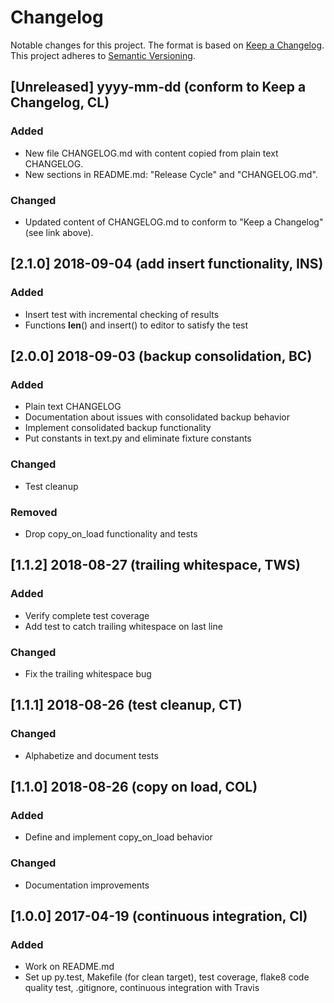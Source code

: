 # Changelog

Notable changes for this project. The format is based on
[Keep a Changelog](https://keepachangelog.com/en/1.0.0/). This project
adheres to [Semantic Versioning](https://semver.org/spec/v2.0.0.html).

## [Unreleased] yyyy-mm-dd (conform to Keep a Changelog, CL)
### Added
- New file CHANGELOG.md with content copied from plain text CHANGELOG.
- New sections in README.md: "Release Cycle" and "CHANGELOG.md".

### Changed
- Updated content of CHANGELOG.md to conform to "Keep a Changelog" (see
  link above).

## [2.1.0] 2018-09-04 (add insert functionality, INS)
### Added
 - Insert test with incremental checking of results
 - Functions __len__() and insert() to editor to satisfy the test
 
## [2.0.0] 2018-09-03 (backup consolidation, BC)
### Added
 - Plain text CHANGELOG
 - Documentation about issues with consolidated backup behavior
 - Implement consolidated backup functionality
 - Put constants in text.py and eliminate fixture constants

### Changed
 - Test cleanup

### Removed
 - Drop copy_on_load functionality and tests

## [1.1.2] 2018-08-27 (trailing whitespace, TWS)
### Added
 - Verify complete test coverage
 - Add test to catch trailing whitespace on last line
 
### Changed
 - Fix the trailing whitespace bug

## [1.1.1] 2018-08-26 (test cleanup, CT)
### Changed
 - Alphabetize and document tests

## [1.1.0] 2018-08-26 (copy on load, COL)
### Added
 - Define and implement copy_on_load behavior

### Changed
 - Documentation improvements

## [1.0.0] 2017-04-19 (continuous integration, CI)
### Added
 - Work on README.md
 - Set up py.test, Makefile (for clean target), test coverage, flake8 code
   quality test, .gitignore, continuous integration with Travis
